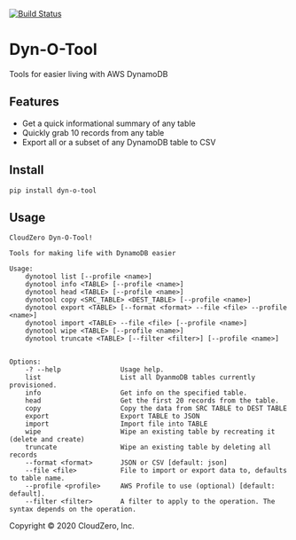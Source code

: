 [![Build Status](https://travis-ci.org/Cloudzero/dynotool.svg?branch=master)](https://travis-ci.org/Cloudzero/dynotool)

# Dyn-O-Tool

Tools for easier living with AWS DynamoDB


Features
--------

* Get a quick informational summary of any table
* Quickly grab 10 records from any table
* Export all or a subset of any DynamoDB table to CSV

Install
-------

    pip install dyn-o-tool
    
Usage
-----

    CloudZero Dyn-O-Tool!
    
    Tools for making life with DynamoDB easier
    
    Usage:
        dynotool list [--profile <name>]
        dynotool info <TABLE> [--profile <name>]
        dynotool head <TABLE> [--profile <name>]
        dynotool copy <SRC_TABLE> <DEST_TABLE> [--profile <name>]
        dynotool export <TABLE> [--format <format> --file <file> --profile <name>]
        dynotool import <TABLE> --file <file> [--profile <name>]
        dynotool wipe <TABLE> [--profile <name>]
        dynotool truncate <TABLE> [--filter <filter>] [--profile <name>]
    
    
    Options:
        -? --help               Usage help.
        list                    List all DyanmoDB tables currently provisioned.
        info                    Get info on the specified table.
        head                    Get the first 20 records from the table.
        copy                    Copy the data from SRC TABLE to DEST TABLE
        export                  Export TABLE to JSON
        import                  Import file into TABLE
        wipe                    Wipe an existing table by recreating it (delete and create)
        truncate                Wipe an existing table by deleting all records
        --format <format>       JSON or CSV [default: json]
        --file <file>           File to import or export data to, defaults to table name.
        --profile <profile>     AWS Profile to use (optional) [default: default].
        --filter <filter>       A filter to apply to the operation. The syntax depends on the operation.


Copyright &copy; 2020 CloudZero, Inc.